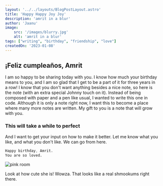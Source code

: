 ```yaml
---
layout: '../../layouts/BlogPostLayout.astro'
title: 'Happy Happy Joy Joy'
description: 'amrit in a blur'
author: 'Jaanu'
image:
    src: '/images/blurry.jpg' 
    alt: 'amrit in a blur'
tags: ["writing", "birthday", "friendship", "love"]
createdOn: '2023-01-08'
---
```


## ¡Feliz cumpleaños, Amrit

I am so happy to be sharing today with you. I know how much your birthday means to you, and I am so glad that I get to be a part of it for three years in a row! I know that you don't want anything besides a nice note, so here is the note (with an extra special Johnny touch on it). Instead of being composed with paper and a pen like usual, I wanted to write this one in code. Although it is only a note right now, I want this to become a place where many more notes are written. My gift to you is a note that will grow with you.

### This will take a while to perfect

And I want to get your input on how to make it better. Let me know what you like, and what you don't like. We can go from here.

```css
Happy birthday, Amrit.
You are so loved.
```

![pink room](/images/pink.jpg)

Look at how cute she is! Wowza. That looks like a real shmookums right there.


